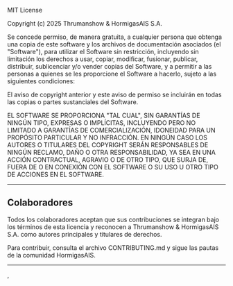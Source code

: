 MIT License

Copyright (c) 2025 Thrumanshow & HormigasAIS S.A.

Se concede permiso, de manera gratuita, a cualquier persona que obtenga una copia
de este software y los archivos de documentación asociados (el "Software"), para
utilizar el Software sin restricción, incluyendo sin limitación los derechos a
usar, copiar, modificar, fusionar, publicar, distribuir, sublicenciar y/o vender
copias del Software, y a permitir a las personas a quienes se les proporcione el
Software a hacerlo, sujeto a las siguientes condiciones:

El aviso de copyright anterior y este aviso de permiso se incluirán en todas las
copias o partes sustanciales del Software.

EL SOFTWARE SE PROPORCIONA "TAL CUAL", SIN GARANTÍAS DE NINGÚN TIPO, EXPRESAS O
IMPLÍCITAS, INCLUYENDO PERO NO LIMITADO A GARANTÍAS DE COMERCIALIZACIÓN,
IDONEIDAD PARA UN PROPÓSITO PARTICULAR Y NO INFRACCIÓN. EN NINGÚN CASO LOS
AUTORES O TITULARES DEL COPYRIGHT SERÁN RESPONSABLES DE NINGÚN RECLAMO, DAÑO O
OTRA RESPONSABILIDAD, YA SEA EN UNA ACCIÓN CONTRACTUAL, AGRAVIO O DE OTRO TIPO,
QUE SURJA DE, FUERA DE O EN CONEXIÓN CON EL SOFTWARE O SU USO U OTRO TIPO DE
ACCIONES EN EL SOFTWARE.

---

## Colaboradores

Todos los colaboradores aceptan que sus contribuciones se integran bajo los términos de esta licencia y reconocen a Thrumanshow & HormigasAIS S.A. como autores principales y titulares de derechos.

Para contribuir, consulta el archivo CONTRIBUTING.md y sigue las pautas de la comunidad HormigasAIS.

---
,
